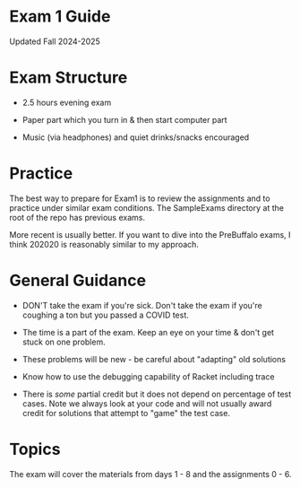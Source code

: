 # Exam 1 Guide

Updated Fall 2024-2025

# Exam Structure

* 2.5 hours evening exam

* Paper part which you turn in & then start computer part

* Music (via headphones) and quiet drinks/snacks encouraged

# Practice

The best way to prepare for Exam1 is to review the assignments and to 
practice under similar exam
conditions.  The SampleExams directory at the root of the repo has
previous exams.

More recent is usually better.  If you want to dive into the
PreBuffalo exams, I think 202020 is reasonably similar to my approach.

# General Guidance

* DON'T take the exam if you're sick.  Don't take the exam if you're
  coughing a ton but you passed a COVID test.

* The time is a part of the exam.  Keep an eye on your time & don't
  get stuck on one problem.

* These problems will be new - be careful about "adapting" old solutions

* Know how to use the debugging capability of Racket including trace

* There is *some* partial credit but it does not depend on percentage
  of test cases.  Note we always look at your code and will not
  usually award credit for solutions that attempt to "game" the test
  case.

# Topics

The exam will cover the materials from days 1 - 8 and the assignments 0 - 6.

